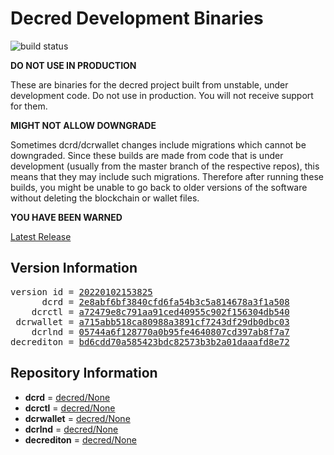 
# Decred Development Binaries

![build status](https://github.com/matheusd/decred-weekly-builds/actions/workflows/decrediton.yml/badge.svg)


**DO NOT USE IN PRODUCTION**

These are binaries for the decred project built from unstable, under development
code. Do not use in production. You will not receive support for them.

**MIGHT NOT ALLOW DOWNGRADE**

Sometimes dcrd/dcrwallet changes include migrations which cannot be downgraded.
Since these builds are made from code that is under development (usually from
the master branch of the respective repos), this means that they may include such
migrations. Therefore after running these builds, you might be unable to go back
to older versions of the software without deleting the blockchain or wallet
files.

**YOU HAVE BEEN WARNED**

[Latest Release](https://github.com/matheusd/decred-weekly-builds/releases/latest)

## Version Information

<pre>
version id = <a href="https://github.com/matheusd/decred-weekly-builds/releases/tag/v20220102153825">20220102153825</a>
      dcrd = <a href="https://github.com/decred/dcrd/commits/2e8abf6bf3840cfd6fa54b3c5a814678a3f1a508">2e8abf6bf3840cfd6fa54b3c5a814678a3f1a508</a>
    dcrctl = <a href="https://github.com/decred/dcrctl/commits/a72479e8c791aa91ced40955c902f156304db540">a72479e8c791aa91ced40955c902f156304db540</a>
 dcrwallet = <a href="https://github.com/decred/dcrwallet/commits/a715abb518ca80988a3891cf7243df29db0dbc03">a715abb518ca80988a3891cf7243df29db0dbc03</a>
    dcrlnd = <a href="https://github.com/decred/dcrlnd/commits/05744a6f128770a0b95fe4640807cd397ab8f7a7">05744a6f128770a0b95fe4640807cd397ab8f7a7</a>
decrediton = <a href="https://github.com/decred/decrediton/commits/bd6cdd70a585423bdc82573b3b2a01daaafd8e72">bd6cdd70a585423bdc82573b3b2a01daaafd8e72</a>
</pre>

## Repository Information

- **dcrd** = [decred/None](https://github.com/decred/dcrd)
- **dcrctl** = [decred/None](https://github.com/decred/dcrctl)
- **dcrwallet** = [decred/None](https://github.com/decred/dcrwallet)
- **dcrlnd** = [decred/None](https://github.com/decred/dcrlnd)
- **decrediton** = [decred/None](https://github.com/decred/decrediton)


